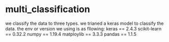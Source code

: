 # multi_classification
we  classify the data to three types. we trianed a keras model to classify the data.
the env or version we using is as fllowing:
keras == 2.4.3
scikit-learn == 0.32.2
numpy == 1.19.4
matploylib == 3.3.3
pandas == 1.1.5

